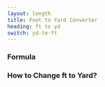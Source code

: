 ```yaml
---
layout: length
title: Foot to Yard Converter
heading: ft to yd
switch: yd-to-ft
---
```


<script>
  selectInput[5].selected = true
  selectOutput[6].selected = true
</script>

### Formula
<p id="formula"></p>

### How to Change ft to Yard?
